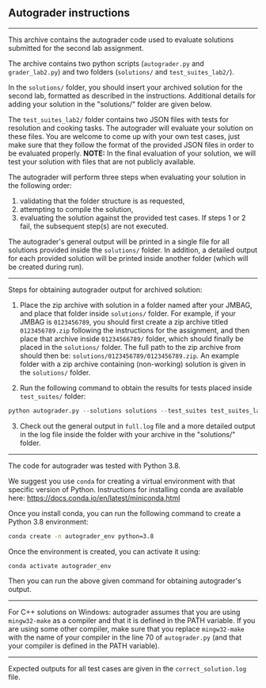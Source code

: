 ## Autograder instructions

-------------------

This archive contains the autograder code used to evaluate solutions submitted for the second lab assignment.

The archive contains two python scripts (`autograder.py` and `grader_lab2.py`) and two folders (`solutions/` and `test_suites_lab2/`).

In the `solutions/` folder, you should insert your archived solution for the second lab, formatted as described in the instructions. 
Additional details for adding your solution in the "solutions/" folder are given below.

The `test_suites_lab2/` folder contains two JSON files with tests for resolution and cooking tasks.
The autograder will evaluate your solution on these files.
You are welcome to come up with your own test cases, just make sure that they follow the format of the provided JSON files in order to be evaluated properly.
**NOTE:** In the final evaluation of your solution, we will test your solution with files that are not publicly available.

The autograder will perform three steps when evaluating your solution in the following order:
1. validating that the folder structure is as requested,
2. attempting to compile the solution,
3. evaluating the solution against the provided test cases.
If steps 1 or 2 fail, the subsequent step(s) are not executed.

The autograder's general output will be printed in a single file for all solutions provided inside the `solutions/` folder.
In addition, a detailed output for each provided solution will be printed inside another folder (which will be created during run).

-------------------

Steps for obtaining autograder output for archived solution:

1. Place the zip archive with solution in a folder named after your JMBAG, and place that folder inside `solutions/` folder. 
For example, if your JMBAG is `0123456789`, you should first create a zip archive titled `0123456789.zip` following the instructions for the assignment, 
and then place that archive inside `01234566789/` folder, which should finally be placed in the `solutions/` folder. 
The full path to the zip archive from should then be: `solutions/0123456789/0123456789.zip`.
An example folder with a zip archive containing (non-working) solution is given in the `solutions/` folder.

2. Run the following command to obtain the results for tests placed inside `test_suites/` folder:

```python
python autograder.py --solutions solutions --test_suites test_suites_lab2 --evaluation_log full.log
```
3. Check out the general output in `full.log` file and a more detailed output in the log file inside the folder with your archive in the "solutions/" folder.

-------------------

The code for autograder was tested with Python 3.8.

We suggest you use `conda` for creating a virtual environment with that specific version of Python. 
Instructions for installing conda are available here: https://docs.conda.io/en/latest/miniconda.html

Once you install conda, you can run the following command to create a Python 3.8 environment:

```bash
conda create -n autograder_env python=3.8
```

Once the environment is created, you can activate it using:

```bash
conda activate autograder_env
```

Then you can run the above given command for obtaining autograder's output.

-------------------

For C++ solutions on Windows: autograder assumes that you are using `mingw32-make` as a compiler and that it is defined in the PATH variable. 
If you are using some other compiler, make sure that you replace `mingw32-make` with the name of your compiler in the line 70 of `autograder.py` (and that your compiler is defined in the PATH variable).

-------------------

Expected outputs for all test cases are given in the `correct_solution.log` file.